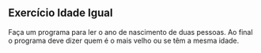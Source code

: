 ## Exercício Idade Igual
Faça um programa para ler o ano de nascimento de duas pessoas. Ao final o programa deve dizer quem é o mais velho ou se têm a mesma idade.